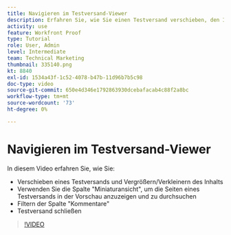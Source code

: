 ```yaml
---
title: Navigieren im Testversand-Viewer
description: Erfahren Sie, wie Sie einen Testversand verschieben, den Inhalt vergrößern/verkleinern, die Spalte "Miniaturansicht"verwenden, Kommentare zum Testversand filtern und vieles mehr im [!DNL  Workfront] Testversand-Viewer.
activity: use
feature: Workfront Proof
type: Tutorial
role: User, Admin
level: Intermediate
team: Technical Marketing
thumbnail: 335140.png
kt: 8840
exl-id: 1534a43f-1c52-4078-b47b-11d96b7b5c98
doc-type: video
source-git-commit: 650e4d346e1792863930dcebafacab4c88f2a8bc
workflow-type: tm+mt
source-wordcount: '73'
ht-degree: 0%

---
```


# Navigieren im Testversand-Viewer

In diesem Video erfahren Sie, wie Sie:

* Verschieben eines Testversands und Vergrößern/Verkleinern des Inhalts
* Verwenden Sie die Spalte &quot;Miniaturansicht&quot;, um die Seiten eines Testversands in der Vorschau anzuzeigen und zu durchsuchen
* Filtern der Spalte &quot;Kommentare&quot;
* Testversand schließen

>[!VIDEO](https://video.tv.adobe.com/v/335140/?quality=12&learn=on)

<!-- 
## Learn more
* Review a static proof
* Search within a proof
* Compare proofs
* Configure proofing viewer settings
* View the [!DNL Workfront] object associated with a proof
* Share a proof from the proofing viewer
* Print a proof summary within [!DNL Workfront]
-->
